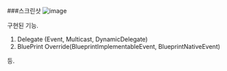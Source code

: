 ###스크린샷
![image](https://github.com/user-attachments/assets/121bee3f-1e94-4bf1-a11a-c668dc7ff9f4)

구현된 기능.
1. Delegate (Event, Multicast, DynamicDelegate)
2. BluePrint Override(BlueprintImplementableEvent, BlueprintNativeEvent)

등.

